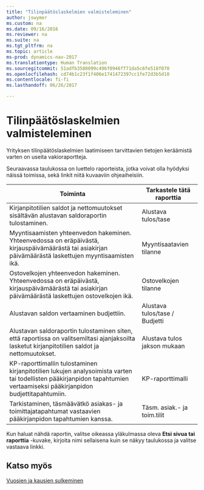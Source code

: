 ```yaml
---
title: "Tilinpäätöslaskelmien valmisteleminen"
author: jswymer
ms.custom: na
ms.date: 09/16/2016
ms.reviewer: na
ms.suite: na
ms.tgt_pltfrm: na
ms.topic: article
ms-prod: dynamics-nav-2017
ms.translationtype: Human Translation
ms.sourcegitcommit: 51adfb3588099c496f0946ff71da5c6fe518f070
ms.openlocfilehash: cd74b1c23f1f406e1741472397cc1fe72d3b5d10
ms.contentlocale: fi-fi
ms.lasthandoff: 06/26/2017

---
```

# <a name="prepare-closing-statements"></a>Tilinpäätöslaskelmien valmisteleminen
Yrityksen tilinpäätöslaskelmien laatimiseen tarvittavien tietojen keräämistä varten on useita vakioraportteja.

Seuraavassa taulukossa on luettelo raporteista, jotka voivat olla hyödyksi näissä toimissa, sekä linkit niitä kuvaaviin ohjeaiheisiin.

|Toiminta     |Tarkastele tätä raporttia                  |
|-------|---------------------------------|
|Kirjanpitotilien saldot ja nettomuutokset sisältävän alustavan saldoraportin tulostaminen.|Alustava tulos/tase|
|Myyntisaamisten yhteenvedon hakeminen. Yhteenvedossa on eräpäivästä, kirjauspäivämäärästä tai asiakirjan päivämäärästä laskettujen myyntisaamisten ikä.|Myyntisaatavien tilanne|
|Ostovelkojen yhteenvedon hakeminen. Yhteenvedossa on eräpäivästä, kirjauspäivämäärästä tai asiakirjan päivämäärästä laskettujen ostovelkojen ikä.|Ostovelkojen tilanne|
|Alustavan saldon vertaaminen budjettiin.|Alustava tulos/tase / Budjetti|
|Alustavan saldoraportin tulostaminen siten, että raportissa on valitsemiltasi ajanjaksoilta lasketut kirjanpitotilien saldot ja nettomuutokset.|Alustava tulos jakson mukaan|
|KP-raporttimallin tulostaminen kirjanpitotilien lukujen analysoimista varten tai todellisten pääkirjanpidon tapahtumien vertaamiseksi pääkirjanpidon budjettitapahtumiin.|KP-raporttimalli|
|Tarkistaminen, täsmäävätkö asiakas- ja toimittajatapahtumat vastaavien pääkirjanpidon tapahtumien kanssa.|Täsm. asiak.- ja toim.tilit|

Kun haluat nähdä raportin, valitse oikeassa yläkulmassa oleva **Etsi sivua tai raporttia** -kuvake, kirjoita nimi sellaisena kuin se näkyy taulukossa ja valitse vastaava linkki.

## <a name="see-also"></a>Katso myös
[Vuosien ja kausien sulkeminen](year-close-years-periods.md)

